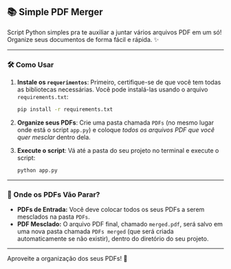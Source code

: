 ## 📚 Simple PDF Merger

Script Python  simples pra te auxiliar a juntar vários arquivos PDF em um só! Organize seus documentos de forma fácil e rápida. ✨

---

### 🛠️ Como Usar

1.  **Instale os `requerimentos`**:
    Primeiro, certifique-se de que você tem todas as bibliotecas necessárias. Você pode instalá-las usando o arquivo `requirements.txt`:
    ```bash
    pip install -r requirements.txt
    ```

2.  **Organize seus PDFs**:
    Crie uma pasta chamada `PDFs` (no mesmo lugar onde está o script `app.py`) e coloque *todos os arquivos PDF que você quer mesclar* dentro dela.

3.  **Execute o script**:
    Vá até a pasta do seu projeto no terminal e execute o script:
    ```bash
    python app.py
    ```

---

### 📁 Onde os PDFs Vão Parar?

* **PDFs de Entrada:** Você deve colocar todos os seus PDFs a serem mesclados na pasta `PDFs`.
* **PDF Mesclado:** O arquivo PDF final, chamado `merged.pdf`, será salvo em uma nova pasta chamada `PDFs merged` (que será criada automaticamente se não existir), dentro do diretório do seu projeto.

---

Aproveite a organização dos seus PDFs! 🎉